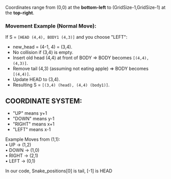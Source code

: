 Coordinates range from (0,0) at the **bottom-left** to (GridSize-1,GridSize-1) at the **top-right**.

### Movement Example (Normal Move):
If S = `[HEAD (4,4), BODY1 (4,3)]` and you choose "LEFT":  
- new_head = (4-1, 4) = (3,4).  
- No collision if (3,4) is empty.  
- Insert old head (4,4) at front of BODY ⇒ BODY becomes `[(4,4), (4,3)]`.  
- Remove tail (4,3) (assuming not eating apple) ⇒ BODY becomes `[(4,4)]`.  
- Update HEAD to (3,4).  
- Resulting S = `[(3,4) (head), (4,4) (body1)]`.

## COORDINATE SYSTEM:
- "UP" means y+1  
- "DOWN" means y-1  
- "RIGHT" means x+1  
- "LEFT" means x-1  

Example Moves from (1,1):  
• UP → (1,2)  
• DOWN → (1,0)  
• RIGHT → (2,1)  
• LEFT → (0,1)


In our code, 
Snake_positions[0] is tail, [-1] is HEAD


